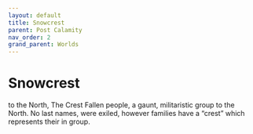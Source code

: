 ```yaml
---
layout: default
title: Snowcrest
parent: Post Calamity
nav_order: 2
grand_parent: Worlds
---
```

# Snowcrest
to the North, The Crest Fallen people, a gaunt, militaristic group to the North. No last names, were exiled, however families have a “crest” which represents their in group.